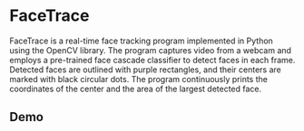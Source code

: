 # FaceTrace

FaceTrace is a real-time face tracking program implemented in Python using the OpenCV library. The program captures video from a webcam and employs a pre-trained face cascade classifier to detect faces in each frame. Detected faces are outlined with purple rectangles, and their centers are marked with black circular dots. The program continuously prints the coordinates of the center and the area of the largest detected face. 

## Demo 
